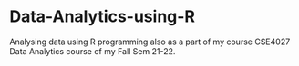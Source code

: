 # Data-Analytics-using-R
Analysing data using R programming also as a part of my course CSE4027 Data Analytics course of my Fall Sem 21-22.
